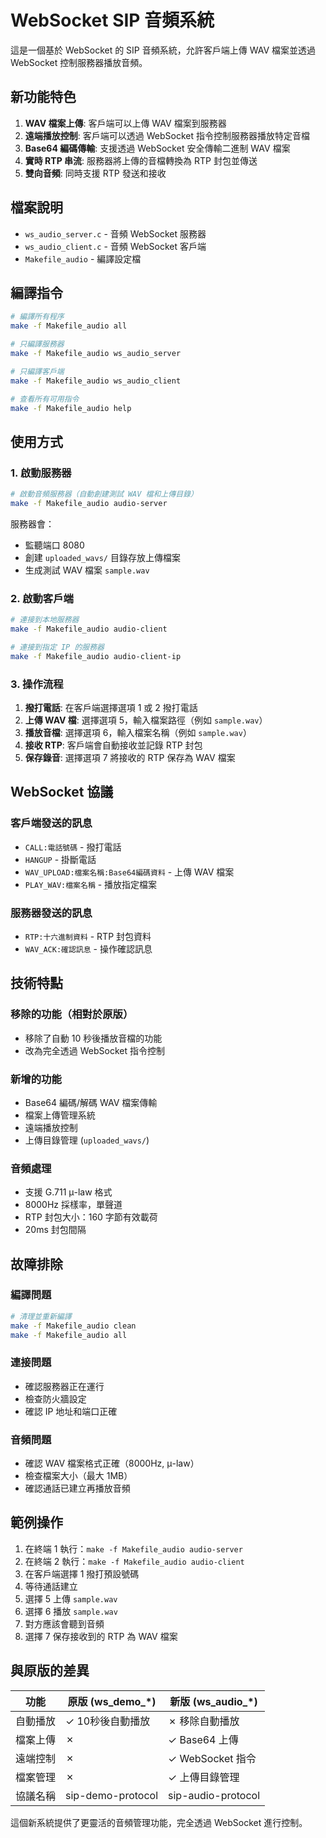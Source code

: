 # WebSocket SIP 音頻系統

這是一個基於 WebSocket 的 SIP 音頻系統，允許客戶端上傳 WAV 檔案並透過 WebSocket 控制服務器播放音頻。

## 新功能特色

1. **WAV 檔案上傳**: 客戶端可以上傳 WAV 檔案到服務器
2. **遠端播放控制**: 客戶端可以透過 WebSocket 指令控制服務器播放特定音檔
3. **Base64 編碼傳輸**: 支援透過 WebSocket 安全傳輸二進制 WAV 檔案
4. **實時 RTP 串流**: 服務器將上傳的音檔轉換為 RTP 封包並傳送
5. **雙向音頻**: 同時支援 RTP 發送和接收

## 檔案說明

- `ws_audio_server.c` - 音頻 WebSocket 服務器
- `ws_audio_client.c` - 音頻 WebSocket 客戶端 
- `Makefile_audio` - 編譯設定檔

## 編譯指令

```bash
# 編譯所有程序
make -f Makefile_audio all

# 只編譯服務器
make -f Makefile_audio ws_audio_server

# 只編譯客戶端
make -f Makefile_audio ws_audio_client

# 查看所有可用指令
make -f Makefile_audio help
```

## 使用方式

### 1. 啟動服務器

```bash
# 啟動音頻服務器（自動創建測試 WAV 檔和上傳目錄）
make -f Makefile_audio audio-server
```

服務器會：
- 監聽端口 8080
- 創建 `uploaded_wavs/` 目錄存放上傳檔案
- 生成測試 WAV 檔案 `sample.wav`

### 2. 啟動客戶端

```bash
# 連接到本地服務器
make -f Makefile_audio audio-client

# 連接到指定 IP 的服務器
make -f Makefile_audio audio-client-ip
```

### 3. 操作流程

1. **撥打電話**: 在客戶端選擇選項 1 或 2 撥打電話
2. **上傳 WAV 檔**: 選擇選項 5，輸入檔案路徑（例如 `sample.wav`）
3. **播放音檔**: 選擇選項 6，輸入檔案名稱（例如 `sample.wav`）
4. **接收 RTP**: 客戶端會自動接收並記錄 RTP 封包
5. **保存錄音**: 選擇選項 7 將接收的 RTP 保存為 WAV 檔案

## WebSocket 協議

### 客戶端發送的訊息

- `CALL:電話號碼` - 撥打電話
- `HANGUP` - 掛斷電話
- `WAV_UPLOAD:檔案名稱:Base64編碼資料` - 上傳 WAV 檔案
- `PLAY_WAV:檔案名稱` - 播放指定檔案

### 服務器發送的訊息

- `RTP:十六進制資料` - RTP 封包資料
- `WAV_ACK:確認訊息` - 操作確認訊息

## 技術特點

### 移除的功能（相對於原版）
- 移除了自動 10 秒後播放音檔的功能
- 改為完全透過 WebSocket 指令控制

### 新增的功能
- Base64 編碼/解碼 WAV 檔案傳輸
- 檔案上傳管理系統
- 遠端播放控制
- 上傳目錄管理 (`uploaded_wavs/`)

### 音頻處理
- 支援 G.711 μ-law 格式
- 8000Hz 採樣率，單聲道
- RTP 封包大小：160 字節有效載荷
- 20ms 封包間隔

## 故障排除

### 編譯問題
```bash
# 清理並重新編譯
make -f Makefile_audio clean
make -f Makefile_audio all
```

### 連接問題
- 確認服務器正在運行
- 檢查防火牆設定
- 確認 IP 地址和端口正確

### 音頻問題
- 確認 WAV 檔案格式正確（8000Hz, μ-law）
- 檢查檔案大小（最大 1MB）
- 確認通話已建立再播放音頻

## 範例操作

1. 在終端 1 執行：`make -f Makefile_audio audio-server`
2. 在終端 2 執行：`make -f Makefile_audio audio-client`
3. 在客戶端選擇 1 撥打預設號碼
4. 等待通話建立
5. 選擇 5 上傳 `sample.wav`
6. 選擇 6 播放 `sample.wav`
7. 對方應該會聽到音頻
8. 選擇 7 保存接收到的 RTP 為 WAV 檔案

## 與原版的差異

| 功能 | 原版 (ws_demo_*) | 新版 (ws_audio_*) |
|------|------------------|-------------------|
| 自動播放 | ✓ 10秒後自動播放 | ✗ 移除自動播放 |
| 檔案上傳 | ✗ | ✓ Base64 上傳 |
| 遠端控制 | ✗ | ✓ WebSocket 指令 |
| 檔案管理 | ✗ | ✓ 上傳目錄管理 |
| 協議名稱 | sip-demo-protocol | sip-audio-protocol |

這個新系統提供了更靈活的音頻管理功能，完全透過 WebSocket 進行控制。 